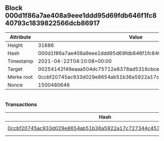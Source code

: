 ## Block 000d1f86a7ae408a9eee1ddd95d69fdb646f1fc840793c1839822566dcb86917

Attribute | Value
--- | ---
Height | 31686
Hash | 000d1f86a7ae408a9eee1ddd95d69fdb646f1fc840793c1839822566dcb86917
Timestamp | 2021-04-22T04:10:08+00:00
Target | 00254142f49eaaa504dc75712e8378ad5316cbcead634704b3734b6271167cc4
Merke root | 0ccbf20745ac933d029e8654ab51b36a5922a17c727344c45384e31d30a1a5b9
Nonce | 1500480646

```

```

### Transactions

Hash | Amount
--- | ---
[0ccbf20745ac933d029e8654ab51b36a5922a17c727344c45384e31d30a1a5b9](0ccbf20745ac933d029e8654ab51b36a5922a17c727344c45384e31d30a1a5b9.md) | 10.00000000 SKEPTI 
